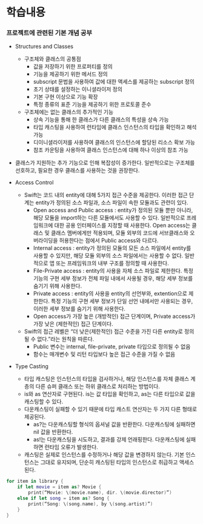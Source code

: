 
# 학습내용

### 프로젝트에 관련된 기본 개념 공부
- Structures and Classes
    - 구조체와 클래스의 공통점
        - 값을 저장하기 위한 프로퍼티를 정의
        - 기능을 제공하기 위한 메서드 정의
        - subscript 문법을 사용하여 값에 대한 액세스를 제공하는 subscript 정의
        - 초기 상태를 설정하는 이니셜라이저 정의
        - 기본 구현 이상으로 기능 확장
        - 특정 종류의 표준 기능을 제공하기 위한 프로토콜 준수
    - 구조체에는 없는 클래스의 추가적인 기능
        - 상속 기능을 통해 한 클래스가 다른 클래스의 특성을 상속 가능
        - 타입 캐스팅을 사용하여 런타임에 클래스 인스턴스의 타입을 확인하고 해석 가능
        - 디이니셜라이저를 사용하여 클래스의 인스턴스에 할당된 리소스 확보 가능
        - 참조 카운팅을 사용하여 클래스 인스턴스에 대해 하나 이상의 참조 가능
- 클래스가 지원하는 추가 기능으로 인해 복잡성이 증가한다. 일반적으로는 구조체를 선호하고, 필요한 경우 클래스를 사용하는 것을 권장한다. 

- Access Control
    - Swift는 코드 내의 entity에 대해 5가지 접근 수준을 제공한다. 이러한 접근 단계는 entity가 정의된 소스 파일과, 소스 파일이 속한 모듈과도 관련이 있다.
        - Open access and Public access : entity가 정의된 모듈 뿐만 아니라, 해당 모듈을 import하는 다른 모듈에서도 사용할 수 있다. 일반적으로 프레임워크에 대한 공용 인터페이스를 지정할 때 사용한다. Open access는 클래스 및 클래스 멤버에게만 적용되며, 모듈 외부의 코드에 서브클래스와 오버라이딩을 허용한다는 점에서 Public access와 다르다.
        - Internal access : entity가 정의된 모듈의 모든 소스 파일에서 entity를 사용할 수 있지만, 해당 모듈 외부의 소스 파일에서는 사용할 수 없다. 일반적으로 앱 또는 프레임워크의 내부 구조를 정의할 때 사용한다.
        - File-Private access : entity의 사용을 자체 소스 파일로 제한한다. 특정 기능의 구현 세부 정보가 전체 파일 내에서 사용될 경우, 해당 세부 정보를 숨기기 위해 사용한다.
        - Private access : entity의 사용을 entity의 선언부와, extention으로 제한한다. 특정 기능의 구현 세부 정보가 단일 선언 내에서만 사용되는 경우, 이러한 세부 정보를 숨기기 위해 사용한다.
        - Open access가 가장 높은 (개방적인) 접근 단계이며, Private access가 가장 낮은 (제한적인) 접근 단계이다.
    - Swift의 접근 레벨은 “더 낮은(제한적인) 접근 수준을 가진 다른 entity로 정의될 수 없다.”라는 원칙을 따른다.
        - Public 변수는 internal, file-private, private 타입으로 정의될 수 없음
        - 함수는 매개변수 및 리턴 타입보다 높은 접근 수준을 가질 수 없음
        
- Type Casting
    - 타입 캐스팅은 인스턴스의 타입을 검사하거나, 해당 인스턴스를 자체 클래스 계층의 다른 슈퍼 클래스 또는 하위 클래스로 처리하는 방법이다.
    - is와 as 연산자로 구현된다. is는 값 타입을 확인하고, as는 다른 타입으로 값을 캐스팅할 수 있다.
    - 다운캐스팅이 실패할 수 있기 때문에 타입 캐스트 연산자는 두 가지 다른 형태로 제공된다.
        - as?는 다운캐스팅할 형식의 옵셔널 값을 반환한다. 다운캐스팅에 실패하면 nil 값을 반환한다.
        - as!는 다운캐스팅을 시도하고, 결과를 강제 언래핑한다. 다운캐스팅에 실패하면 런타임 오류가 발생한다.
    - 캐스팅은 실제로 인스턴스를 수정하거나 해당 값을 변경하지 않는다. 기본 인스턴스는 그대로 유지되며, 단순히 캐스팅된 타입의 인스턴스로 취급하고 액세스 된다.
```swift
for item in library {
    if let movie = item as? Movie {
        print(“Movie: \(movie.name), dir. \(movie.director)”)
    else if let song = item as? Song {
        print(“Song: \(song.name), by \(song.artist)”)
    }
}
```
